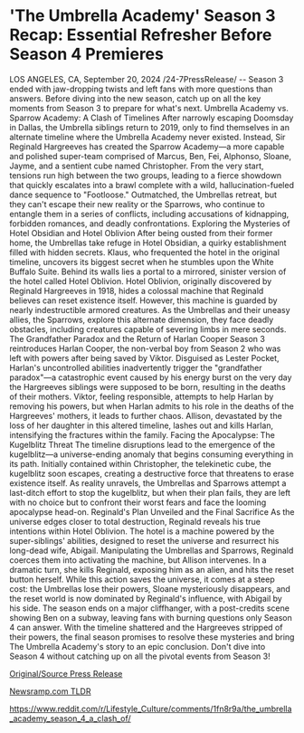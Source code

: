 # 'The Umbrella Academy' Season 3 Recap: Essential Refresher Before Season 4 Premieres

LOS ANGELES, CA, September 20, 2024 /24-7PressRelease/ -- Season 3 ended with jaw-dropping twists and left fans with more questions than answers. Before diving into the new season, catch up on all the key moments from Season 3 to prepare for what's next.  Umbrella Academy vs. Sparrow Academy: A Clash of Timelines After narrowly escaping Doomsday in Dallas, the Umbrella siblings return to 2019, only to find themselves in an alternate timeline where the Umbrella Academy never existed. Instead, Sir Reginald Hargreeves has created the Sparrow Academy—a more capable and polished super-team comprised of Marcus, Ben, Fei, Alphonso, Sloane, Jayme, and a sentient cube named Christopher.  From the very start, tensions run high between the two groups, leading to a fierce showdown that quickly escalates into a brawl complete with a wild, hallucination-fueled dance sequence to "Footloose." Outmatched, the Umbrellas retreat, but they can't escape their new reality or the Sparrows, who continue to entangle them in a series of conflicts, including accusations of kidnapping, forbidden romances, and deadly confrontations.  Exploring the Mysteries of Hotel Obsidian and Hotel Oblivion After being ousted from their former home, the Umbrellas take refuge in Hotel Obsidian, a quirky establishment filled with hidden secrets. Klaus, who frequented the hotel in the original timeline, uncovers its biggest secret when he stumbles upon the White Buffalo Suite. Behind its walls lies a portal to a mirrored, sinister version of the hotel called Hotel Oblivion.  Hotel Oblivion, originally discovered by Reginald Hargreeves in 1918, hides a colossal machine that Reginald believes can reset existence itself. However, this machine is guarded by nearly indestructible armored creatures. As the Umbrellas and their uneasy allies, the Sparrows, explore this alternate dimension, they face deadly obstacles, including creatures capable of severing limbs in mere seconds.  The Grandfather Paradox and the Return of Harlan Cooper Season 3 reintroduces Harlan Cooper, the non-verbal boy from Season 2 who was left with powers after being saved by Viktor. Disguised as Lester Pocket, Harlan's uncontrolled abilities inadvertently trigger the "grandfather paradox"—a catastrophic event caused by his energy burst on the very day the Hargreeves siblings were supposed to be born, resulting in the deaths of their mothers.  Viktor, feeling responsible, attempts to help Harlan by removing his powers, but when Harlan admits to his role in the deaths of the Hargreeves' mothers, it leads to further chaos. Allison, devastated by the loss of her daughter in this altered timeline, lashes out and kills Harlan, intensifying the fractures within the family.  Facing the Apocalypse: The Kugelblitz Threat The timeline disruptions lead to the emergence of the kugelblitz—a universe-ending anomaly that begins consuming everything in its path. Initially contained within Christopher, the telekinetic cube, the kugelblitz soon escapes, creating a destructive force that threatens to erase existence itself.  As reality unravels, the Umbrellas and Sparrows attempt a last-ditch effort to stop the kugelblitz, but when their plan fails, they are left with no choice but to confront their worst fears and face the looming apocalypse head-on.  Reginald's Plan Unveiled and the Final Sacrifice As the universe edges closer to total destruction, Reginald reveals his true intentions within Hotel Oblivion. The hotel is a machine powered by the super-siblings' abilities, designed to reset the universe and resurrect his long-dead wife, Abigail. Manipulating the Umbrellas and Sparrows, Reginald coerces them into activating the machine, but Allison intervenes. In a dramatic turn, she kills Reginald, exposing him as an alien, and hits the reset button herself.  While this action saves the universe, it comes at a steep cost: the Umbrellas lose their powers, Sloane mysteriously disappears, and the reset world is now dominated by Reginald's influence, with Abigail by his side. The season ends on a major cliffhanger, with a post-credits scene showing Ben on a subway, leaving fans with burning questions only Season 4 can answer.  With the timeline shattered and the Hargreeves stripped of their powers, the final season promises to resolve these mysteries and bring The Umbrella Academy's story to an epic conclusion. Don't dive into Season 4 without catching up on all the pivotal events from Season 3! 

[Original/Source Press Release](https://www.24-7pressrelease.com/press-release/514181/the-umbrella-academy-season-3-recap-essential-refresher-before-season-4-premieres)
                    

[Newsramp.com TLDR](None) 

https://www.reddit.com/r/Lifestyle_Culture/comments/1fn8r9a/the_umbrella_academy_season_4_a_clash_of/